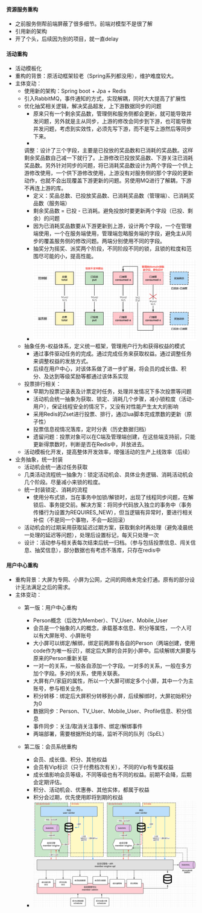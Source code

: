 #### 资源服务重构

- 之前服务侧帮前端屏蔽了很多细节。前端对模型不是很了解
- 引用新的架构
- 开了个头，后续因为别的项目，就一直delay

#### 活动重构

- 活动模板化
- 重构的背景：原活动框架较老（Spring系列都没用），维护难度较大。
- 主体变动：
    - 使用新的架构：Spring boot + Jpa + Redis
    - 引入RabbitMQ，事件通知的方式，实现解耦，同时大大提高了扩展性
    - 优化抽奖相关逻辑，解决奖品超发，上下游数据同步的问题
        - 原来只有一个剩余奖品数，管理侧和服务侧都会更新，就可能导致并发问题，另外就是主从同步，上游的修改会同步到下游，也可能导致并发问题，考虑到实效性，必须先写下游，而不是写上游然后等同步下来。
        -
        调整：设计了三个字段，主要是已投放的奖品数和已消耗的奖品数。这样剩余奖品数自己减一下就行了。上游修改已投放奖品数、下游关注已消耗奖品数。另外针对同步的问题，将已消耗奖品数设计为两个字段一个供上游修改使用，一个供下游修改使用，上游没有对服务侧的那个字段的更新动作，也就不会出现覆盖下游更新的问题。另使用MQ进行了解耦，下游不再连上游的库。
        - 定义：奖品总数、已投放奖品数、已消耗奖品数（管理端）、已消耗奖品数（服务端）
        - 剩余奖品数 = 已投 - 已消耗。避免投放时要更新两个字段（已投、剩余）的问题
        - 因为已消耗奖品数要从下游更新到上游，设计两个字段，一个在管理端使用，一个在服务端使用，管理端忽略服务端的字段，避免主从同步的覆盖服务侧的修改问题。两端分别使用不同的字段。
        - 抽奖分为摇奖、派奖两个阶段，不同阶段不同的锁，且锁的粒度和范围尽可能的小，提高性能。
        - ![奖品表设计](img/奖品表设计.png)
    - 抽象任务-权益体系，定义统一框架，管理用户行为和获得权益的模式
        - 通过事件驱动任务的完成。通过完成任务来获取权益。通过调整任务来调整权益的发放方式。
        - 后续在用户中心，对该体系做了进一步扩展，将会员的成长值、积分、及达到等级奖励等都通过该体系实现
    - 投票排行相关：
        - 早期为投票记录表及计票定时任务，处理并发情况下多次投票等问题
        - 活动机会统一抽象为获取、锁定、消耗几个步骤，减小锁粒度（活动-用户），保证线程安全的情况下，又没有对性能产生太大的影响
        - 采用Redis的Zset进行投票、排行，通过lua脚本完成票数的更新（原子性）
        - 投票信息视情况落库，定时分表（历史数据归档）
        - 遗留问题：投票对象可以在C端及管理端创建，在这些端支持前，只能更新得票数时，判断是否在Redis中，并放进去。
    - 活动模板化开发，提高整体开发效率，增强活动的生产上线效率（后续）
- 业务抽象，统一封装
    - 活动机会统一通过任务获取
    - 几类活动流程统一抽象为：锁定活动机会、具体业务逻辑、消耗活动机会几个阶段。尽量减小来锁的粒度。
    - 统一封装锁定、消耗的流程
        - 使用分布式锁，当在事务中加锁/解锁时，出现了线程同步问题，在解锁后、事务提交前。解决方案：将同步代码放入独立的事务中（事务传播行为设置为REQUIRES_NEW），但当逻辑有异常时，要进行相关补偿（不是同一个事物，不会一起回滚）
    - 活动机会的过期采用获取延迟过期方案，获取剩余时再处理（避免凌晨统一处理的延迟等问题），处理后设置标记，每天只处理一次
    - 设计：活动参与相关表每次结束后统一归档。（参与包括投票信息、闯关信息、抽奖信息），部分数据也有考虑不落库，只存在redis中

#### 用户中心重构

- 重构背景：大屏为专网、小屏为公网，之间的网络未完全打通。原有的部分设计无法满足之后的需求。
- 主体变动：
    - 第一版：用户中心重构
        - Person概念（后改为Member）、TV_User、Mobile_User
        - 会员是一个抽象的人的概念，承载基本信息、积分等属性，一个人可以有大屏账号、小屏账号
        - 大小屏可以绑定/解绑，绑定前两屏有各自的Person（两端创建，使用code作为唯一标识），绑定后大屏的合并到小屏中。后续解绑大屏要与原来的Person重新关联
        - 一对一的关系，一般各自添加一个字段。一对多的关系，一般在多方加个字段。多对的关系，使用关联表。
        - 大屏有户/家庭的属性，所以一个大屏可绑定多个小屏，其中一个为主账号，参与相关业务。
        - 积分转移：绑定后大屏积分转移到小屏，后续解绑时，大屏初始积分为0
        - 数据同步：Person、TV_User、Mobile_User、Profile信息、积分信息
        - 事件同步：关注/取消关注事件、绑定/解绑事件
        - 两端部署，需要根据所处的端，监听不同的队列（SpEL）

    - 第二版：会员系统重构
        - 会员、成长值、积分、其他权益
        - 会员有Vip标识（只于付费档次有关），不同的Vip有专属权益
        - 成长值影响会员等级，不同等级也有不同的权益。前期不会降，后期会定期评估。
        - 积分、活动机会、优惠券、其他实体，都属于权益
        - 积分会过期，优先使用即将到期的权益
        - ![会员引擎](img/会员引擎.png)
